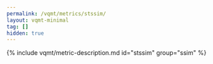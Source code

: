 ```yaml
---
permalink: /vqmt/metrics/stssim/
layout: vqmt-minimal
tag: []
hidden: true
---
```

{% include vqmt/metric-description.md id="stssim" group="ssim" %}